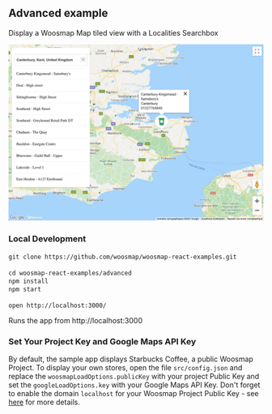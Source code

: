 Advanced example
---

Display a Woosmap Map tiled view with a Localities Searchbox

![Demo Advanced](./advanced.jpg)

### Local Development

    git clone https://github.com/woosmap/woosmap-react-examples.git

    cd woosmap-react-examples/advanced
    npm install
    npm start

    open http://localhost:3000/

Runs the app from http://localhost:3000

### Set Your Project Key and Google Maps API Key

By default, the sample app displays Starbucks Coffee, a public Woosmap Project. To display your own stores, open the file `src/config.json` and replace the `woosmapLoadOptions.publicKey` with your project Public Key and set the `googleLoadOptions.key` with your Google Maps API Key. 
Don't forget to enable the domain `localhost` for your Woosmap Project Public Key - see [here](https://developers.woosmap.com/support/api-keys/#what-is-a-woosmap-public-api-key-restriction) for more details. 